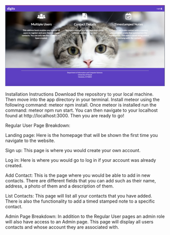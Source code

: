 <img src="doc/landing.png">

Installation Instructions
Download the repository to your local machine. Then move into the app directory in your terminal. Install meteor
using the following command: meteor npm install. Once meteor is installed run the command: meteor npm run start.
You can then navigate to your localhost found at http://localhost:3000. Then you are ready to go!

Regular User Page Breakdown:

Landing page: Here is the homepage that will be shown the first time you navigate to the website.

Sign up: This page is where you would create your own account.

Log in: Here is where you would go to log in if your account was already created.

Add Contact: This is the page where you would be able to add in new contacts. There are different fields that you
        can add such as their name, address, a photo of them and a description of them.

List Contacts: This page will list all your contacts that you have added. There is also the functionality to add
        a timed stamped note to a specific contact.
      
Admin Page Breakdown:
In addition to the Regular User pages an admin role will also have access to an Admin page. This page will display
all users contacts and whose account they are associated with. 
